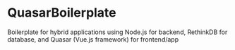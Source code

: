 # QuasarBoilerplate
Boilerplate for hybrid applications using Node.js for backend, RethinkDB for database, and Quasar (Vue.js framework) for frontend/app
